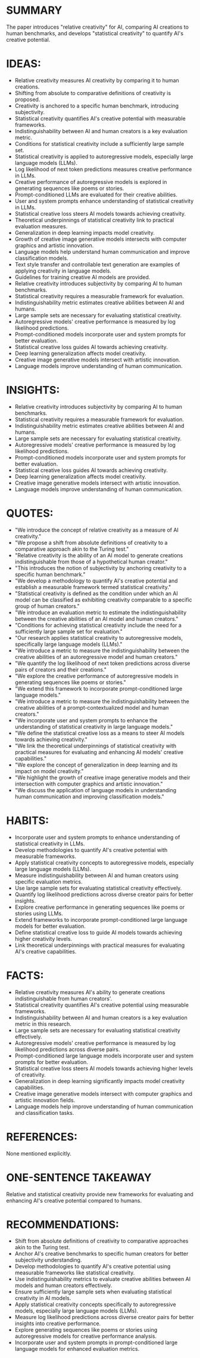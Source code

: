 # SUMMARY
The paper introduces "relative creativity" for AI, comparing AI creations to human benchmarks, and develops "statistical creativity" to quantify AI's creative potential.

# IDEAS:
- Relative creativity measures AI creativity by comparing it to human creations.
- Shifting from absolute to comparative definitions of creativity is proposed.
- Creativity is anchored to a specific human benchmark, introducing subjectivity.
- Statistical creativity quantifies AI's creative potential with measurable frameworks.
- Indistinguishability between AI and human creators is a key evaluation metric.
- Conditions for statistical creativity include a sufficiently large sample set.
- Statistical creativity is applied to autoregressive models, especially large language models (LLMs).
- Log likelihood of next token predictions measures creative performance in LLMs.
- Creative performance of autoregressive models is explored in generating sequences like poems or stories.
- Prompt-conditioned LLMs are evaluated for their creative abilities.
- User and system prompts enhance understanding of statistical creativity in LLMs.
- Statistical creative loss steers AI models towards achieving creativity.
- Theoretical underpinnings of statistical creativity link to practical evaluation measures.
- Generalization in deep learning impacts model creativity.
- Growth of creative image generative models intersects with computer graphics and artistic innovation.
- Language models help understand human communication and improve classification models.
- Text style transfer and controllable text generation are examples of applying creativity in language models.
- Guidelines for training creative AI models are provided.
- Relative creativity introduces subjectivity by comparing AI to human benchmarks.
- Statistical creativity requires a measurable framework for evaluation.
- Indistinguishability metric estimates creative abilities between AI and humans.
- Large sample sets are necessary for evaluating statistical creativity.
- Autoregressive models' creative performance is measured by log likelihood predictions.
- Prompt-conditioned models incorporate user and system prompts for better evaluation.
- Statistical creative loss guides AI towards achieving creativity.
- Deep learning generalization affects model creativity.
- Creative image generative models intersect with artistic innovation.
- Language models improve understanding of human communication.

# INSIGHTS:
- Relative creativity introduces subjectivity by comparing AI to human benchmarks.
- Statistical creativity requires a measurable framework for evaluation.
- Indistinguishability metric estimates creative abilities between AI and humans.
- Large sample sets are necessary for evaluating statistical creativity.
- Autoregressive models' creative performance is measured by log likelihood predictions.
- Prompt-conditioned models incorporate user and system prompts for better evaluation.
- Statistical creative loss guides AI towards achieving creativity.
- Deep learning generalization affects model creativity.
- Creative image generative models intersect with artistic innovation.
- Language models improve understanding of human communication.

# QUOTES:
- "We introduce the concept of relative creativity as a measure of AI creativity."
- "We propose a shift from absolute definitions of creativity to a comparative approach akin to the Turing test."
- "Relative creativity is the ability of an AI model to generate creations indistinguishable from those of a hypothetical human creator."
- "This introduces the notion of subjectivity by anchoring creativity to a specific human benchmark."
- "We develop a methodology to quantify AI's creative potential and establish a measurable framework termed statistical creativity."
- "Statistical creativity is defined as the condition under which an AI model can be classified as exhibiting creativity comparable to a specific group of human creators."
- "We introduce an evaluation metric to estimate the indistinguishability between the creative abilities of an AI model and human creators."
- "Conditions for achieving statistical creativity include the need for a sufficiently large sample set for evaluation."
- "Our research applies statistical creativity to autoregressive models, specifically large language models (LLMs)."
- "We introduce a metric to measure the indistinguishability between the creative abilities of an autoregressive model and human creators."
- "We quantify the log likelihood of next token predictions across diverse pairs of creators and their creations."
- "We explore the creative performance of autoregressive models in generating sequences like poems or stories."
- "We extend this framework to incorporate prompt-conditioned large language models."
- "We introduce a metric to measure the indistinguishability between the creative abilities of a prompt-contextualized model and human creators."
- "We incorporate user and system prompts to enhance the understanding of statistical creativity in large language models."
- "We define the statistical creative loss as a means to steer AI models towards achieving creativity."
- "We link the theoretical underpinnings of statistical creativity with practical measures for evaluating and enhancing AI models' creative capabilities."
- "We explore the concept of generalization in deep learning and its impact on model creativity."
- "We highlight the growth of creative image generative models and their intersection with computer graphics and artistic innovation."
- "We discuss the application of language models in understanding human communication and improving classification models."

# HABITS:
- Incorporate user and system prompts to enhance understanding of statistical creativity in LLMs.
- Develop methodologies to quantify AI's creative potential with measurable frameworks.
- Apply statistical creativity concepts to autoregressive models, especially large language models (LLMs).
- Measure indistinguishability between AI and human creators using specific evaluation metrics.
- Use large sample sets for evaluating statistical creativity effectively.
- Quantify log likelihood predictions across diverse creator pairs for better insights.
- Explore creative performance in generating sequences like poems or stories using LLMs.
- Extend frameworks to incorporate prompt-conditioned large language models for better evaluation.
- Define statistical creative loss to guide AI models towards achieving higher creativity levels.
- Link theoretical underpinnings with practical measures for evaluating AI's creative capabilities.

# FACTS:
- Relative creativity measures AI's ability to generate creations indistinguishable from human creators'.
- Statistical creativity quantifies AI's creative potential using measurable frameworks.
- Indistinguishability between AI and human creators is a key evaluation metric in this research.
- Large sample sets are necessary for evaluating statistical creativity effectively.
- Autoregressive models' creative performance is measured by log likelihood predictions across diverse pairs.
- Prompt-conditioned large language models incorporate user and system prompts for better evaluation.
- Statistical creative loss steers AI models towards achieving higher levels of creativity.
- Generalization in deep learning significantly impacts model creativity capabilities.
- Creative image generative models intersect with computer graphics and artistic innovation fields.
- Language models help improve understanding of human communication and classification tasks.

# REFERENCES:
None mentioned explicitly.

# ONE-SENTENCE TAKEAWAY
Relative and statistical creativity provide new frameworks for evaluating and enhancing AI's creative potential compared to humans.

# RECOMMENDATIONS:
- Shift from absolute definitions of creativity to comparative approaches akin to the Turing test.
- Anchor AI's creative benchmarks to specific human creators for better subjectivity understanding.
- Develop methodologies to quantify AI's creative potential using measurable frameworks like statistical creativity.
- Use indistinguishability metrics to evaluate creative abilities between AI models and human creators effectively.
- Ensure sufficiently large sample sets when evaluating statistical creativity in AI models.
- Apply statistical creativity concepts specifically to autoregressive models, especially large language models (LLMs).
- Measure log likelihood predictions across diverse creator pairs for better insights into creative performance.
- Explore generating sequences like poems or stories using autoregressive models for creative performance analysis.
- Incorporate user and system prompts in prompt-conditioned large language models for enhanced evaluation metrics.